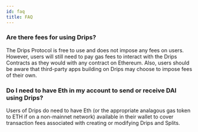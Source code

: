 ```yaml
---
id: faq
title: FAQ
---
```

### Are there fees for using Drips?
The Drips Protocol is free to use and does not impose any fees on users. However, users will still need to pay gas
fees to interact with the Drips Contracts as they would with any contract on Ethereum. Also, users should be aware that third-party apps building on
Drips may choose to impose fees of their own.

### Do I need to have Eth in my account to send or receive DAI using Drips?
Users of Drips do need to have Eth (or the appropriate analagous gas token to ETH if on a non-mainnet network)
available in their wallet to cover transaction fees associated with creating or modifying Drips and Splits.
